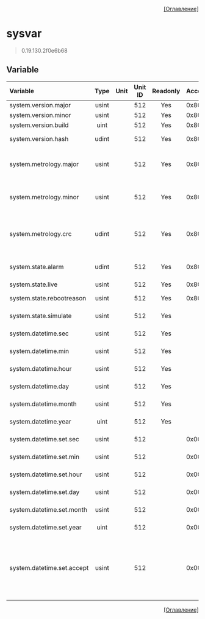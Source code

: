 <p align='right'><a href='index.html'>[Оглавление]</a></p>

# sysvar
> 0.19.130.2f0e6b68

## Variable
Variable | Type | Unit | Unit ID | Readonly | Access | Comment
:-- |:--:|:--:|:--:|:--:|:-- |:--
system.version.major | usint |  | 512 | Yes | 0x80000000 | Версия ПО
system.version.minor | usint |  | 512 | Yes | 0x80000000 | Подверсия ПО
system.version.build | uint |  | 512 | Yes | 0x80000000 | Номер сборки
system.version.hash | udint |  | 512 | Yes | 0x80000000 | Контрольная сумма сборки
system.metrology.major | usint |  | 512 | Yes | 0x80000000 | Версия метрологически значимой части ПО
system.metrology.minor | usint |  | 512 | Yes | 0x80000000 | Подверсия метрологически значимой части ПО
system.metrology.crc | udint |  | 512 | Yes | 0x80000000 | Контрольная сумма метрологически значимой части ПО
system.state.alarm | udint |  | 512 | Yes | 0x80000000 | Количество не квитированных аварий
system.state.live | usint |  | 512 | Yes | 0x80000000 | Статус:<br/>
system.state.rebootreason | usint |  | 512 | Yes | 0x80000000 | Причина перезагрузки
system.state.simulate | usint |  | 512 | Yes |   | Флаг симуляции системы
system.datetime.sec | usint |  | 512 | Yes |   | Текущее время. Секунды
system.datetime.min | usint |  | 512 | Yes |   | Текущее время. Минуты
system.datetime.hour | usint |  | 512 | Yes |   | Текущее время. Часы
system.datetime.day | usint |  | 512 | Yes |   | Текущее время. День
system.datetime.month | usint |  | 512 | Yes |   | Текущее время. Месяц
system.datetime.year | uint |  | 512 | Yes |   | Текущее время. Год
system.datetime.set.sec | usint |  | 512 |  | 0x00020000 | Установить время. Секунды
system.datetime.set.min | usint |  | 512 |  | 0x00020000 | Установить время. Минуты
system.datetime.set.hour | usint |  | 512 |  | 0x00020000 | Установить время. Часы
system.datetime.set.day | usint |  | 512 |  | 0x00020000 | Установить время. День
system.datetime.set.month | usint |  | 512 |  | 0x00020000 | Установить время. Месяц
system.datetime.set.year | uint |  | 512 |  | 0x00020000 | Установить время. Год
system.datetime.set.accept | usint |  | 512 |  | 0x00020000 | Команда установить время:<br/>0 - нет действия<br/>1 - применить установленное время


<p align='right'><a href='index.html'>[Оглавление]</a></p>

